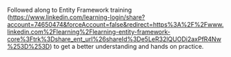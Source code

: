 Followed along to Entity Framework training (https://www.linkedin.com/learning-login/share?account=74650474&forceAccount=false&redirect=https%3A%2F%2Fwww.linkedin.com%2Flearning%2Flearning-entity-framework-core%3Ftrk%3Dshare_ent_url%26shareId%3De5LeR32lQUODi2axPfR4Nw%253D%253D) to get a better understanding and hands on practice.
